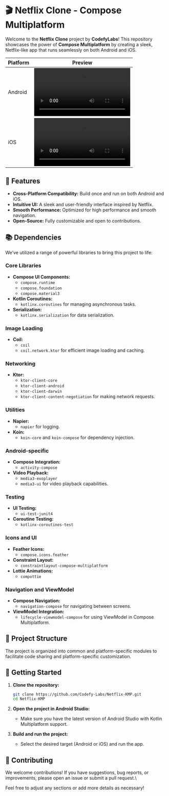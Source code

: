 # 🎬 Netflix Clone - Compose Multiplatform

Welcome to the **Netflix Clone** project by **CodefyLabs**! This repository showcases the power of **Compose Multiplatform** by creating a sleek, Netflix-like app that runs seamlessly on both Android and iOS.

| Platform | Preview |
| -------- | ------- |
| Android  | ![Android Demo](https://raw.githubusercontent.com/Codefy-Labs/Netflix-KMP/develop/NetflixCloneKMP-Android.mp4) |
| iOS      | ![iOS Demo](https://raw.githubusercontent.com/Codefy-Labs/Netflix-KMP/blob/develop/NetflixCloneKMP-IOS.mp4) |


## 🚀 Features

- **Cross-Platform Compatibility:** Build once and run on both Android and iOS.
- **Intuitive UI:** A sleek and user-friendly interface inspired by Netflix.
- **Smooth Performance:** Optimized for high performance and smooth navigation.
- **Open-Source:** Fully customizable and open to contributions.

## 📚 Dependencies

We’ve utilized a range of powerful libraries to bring this project to life:

### Core Libraries

- **Compose UI Components:** 
  - `compose.runtime`
  - `compose.foundation`
  - `compose.material3`
- **Kotlin Coroutines:** 
  - `kotlinx.coroutines` for managing asynchronous tasks.
- **Serialization:** 
  - `kotlinx.serialization` for data serialization.

### Image Loading

- **Coil:** 
  - `coil`
  - `coil.network.ktor` for efficient image loading and caching.

### Networking

- **Ktor:** 
  - `ktor-client-core`
  - `ktor-client-android`
  - `ktor-client-darwin`
  - `ktor-client-content-negotiation` for making network requests.

### Utilities

- **Napier:** 
  - `napier` for logging.
- **Koin:** 
  - `koin-core` and `koin-compose` for dependency injection.

### Android-specific

- **Compose Integration:** 
  - `activity-compose`
- **Video Playback:** 
  - `media3-exoplayer`
  - `media3-ui` for video playback capabilities.

### Testing

- **UI Testing:** 
  - `ui-test-junit4`
- **Coroutine Testing:** 
  - `kotlinx-coroutines-test`

### Icons and UI

- **Feather Icons:** 
  - `compose.icons.feather`
- **Constraint Layout:** 
  - `constraintlayout-compose-multiplatform`
- **Lottie Animations:** 
  - `compottie`

### Navigation and ViewModel

- **Compose Navigation:** 
  - `navigation-compose` for navigating between screens.
- **ViewModel Integration:** 
  - `lifecycle-viewmodel-compose` for using ViewModel in Compose Multiplatform.

## 📂 Project Structure

The project is organized into common and platform-specific modules to facilitate code sharing and platform-specific customization.

## 🚀 Getting Started

1. **Clone the repository:**
   ```bash
   git clone https://github.com/Codefy-Labs/Netflix-KMP.git
   cd Netflix-KMP
   ```

2. **Open the project in Android Studio:**
   - Make sure you have the latest version of Android Studio with Kotlin Multiplatform support.

3. **Build and run the project:**
   - Select the desired target (Android or iOS) and run the app.

## 🤝 Contributing

We welcome contributions! If you have suggestions, bug reports, or improvements, please open an issue or submit a pull request.\

Feel free to adjust any sections or add more details as necessary!
